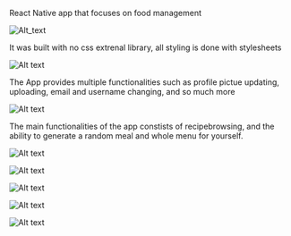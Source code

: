 React Native app that focuses on food management


![Alt_text](https://i.imgur.com/JyBbLVL.jpg)

It was built with no css extrenal library, all styling is done with stylesheets


![Alt text](https://i.imgur.com/CUJCdpK.jpeg)

The App provides multiple functionalities such as profile pictue updating, uploading, email and username changing, and so much more


![Alt text](https://i.imgur.com/YCInF1X.jpeg)

The main functionalities of the app constists of recipebrowsing, and the ability to generate a random meal and whole menu for yourself.


![Alt text](https://i.imgur.com/os6vHGn.jpeg)


![Alt text](https://i.imgur.com/xmg1DFX.jpeg)


![Alt text](https://i.imgur.com/UwdI98K.jpeg)


![Alt text](https://i.imgur.com/1FGSJ0A.jpeg)


![Alt text](https://i.imgur.com/fVQs0oh.jpeg)


